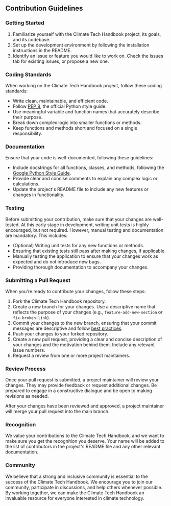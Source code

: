 ## Contribution Guidelines

### Getting Started

1. Familiarize yourself with the Climate Tech Handbook project, its goals, and its codebase.
2. Set up the development environment by following the installation instructions in the README.
3. Identify an issue or feature you would like to work on. Check the Issues tab for existing issues, or propose a new one.

### Coding Standards

When working on the Climate Tech Handbook project, follow these coding standards:

- Write clean, maintainable, and efficient code.
- Follow [PEP 8](https://www.python.org/dev/peps/pep-0008/), the official Python style guide.
- Use meaningful variable and function names that accurately describe their purpose.
- Break down complex logic into smaller functions or methods.
- Keep functions and methods short and focused on a single responsibility.

### Documentation

Ensure that your code is well-documented, following these guidelines:

- Include docstrings for all functions, classes, and methods, following the [Google Python Style Guide](https://google.github.io/styleguide/pyguide.html#383-functions-and-methods).
- Provide clear and concise comments to explain any complex logic or calculations.
- Update the project's README file to include any new features or changes in functionality.

### Testing

Before submitting your contribution, make sure that your changes are well-tested. At this early stage in development, writing unit tests is highly encouraged, but not required. However, manual testing and documentation are mandatory. This includes:

- (Optional) Writing unit tests for any new functions or methods.
- Ensuring that existing tests still pass after making changes, if applicable.
- Manually testing the application to ensure that your changes work as expected and do not introduce new bugs.
- Providing thorough documentation to accompany your changes.

### Submitting a Pull Request

When you're ready to contribute your changes, follow these steps:

1. Fork the Climate Tech Handbook repository.
2. Create a new branch for your changes. Use a descriptive name that reflects the purpose of your changes (e.g., `feature-add-new-section` or `fix-broken-link`).
3. Commit your changes to the new branch, ensuring that your commit messages are descriptive and follow [best practices](https://chris.beams.io/posts/git-commit/).
4. Push your changes to your forked repository.
5. Create a new pull request, providing a clear and concise description of your changes and the motivation behind them. Include any relevant issue numbers.
6. Request a review from one or more project maintainers.

### Review Process

Once your pull request is submitted, a project maintainer will review your changes. They may provide feedback or request additional changes. Be prepared to engage in a constructive dialogue and be open to making revisions as needed.

After your changes have been reviewed and approved, a project maintainer will merge your pull request into the main branch.

### Recognition

We value your contributions to the Climate Tech Handbook, and we want to make sure you get the recognition you deserve. Your name will be added to the list of contributors in the project's README file and any other relevant documentation.

### Community

We believe that a strong and inclusive community is essential to the success of the Climate Tech Handbook. We encourage you to join our community, participate in discussions, and help others whenever possible. By working together, we can make the Climate Tech Handbook an invaluable resource for everyone interested in climate technology.
